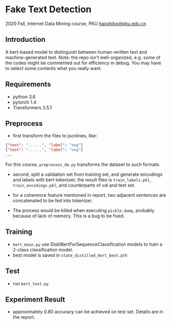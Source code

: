 # Fake Text Detection
2020 Fall, Internet Data Mining course, PKU
haoshibo@pku.edu.cn

## Introduction
A bert-based model to distinguish between human-written text and machine-generated text.
Note: the repo isn't well-organized, e.g. some of the codes might be commented out for efficiency in debug. You may have to select some contents what you really want. 

## Requirements
+ python 3.6
+ pytorch 1.4
+ Transformers 3.5.1

## Preprocess
+ first transform the files to jsonlines, like:
```json
{"text": "......", "label": "neg"}
{"text": "......", "label": "neg"}
...
```
For this course, `preprocess_dm.py` transforms the dataset to such formats.

+ second, split a validation set from training set, and generate encodings and labels with bert tokenizer, the result files is `train_labels.pkl`, `train_encodings.pkl`, and counterparts of val and test set.

+ for a coherence feature mentioned in report, two adjacent sentences are concatenated to be fed into tokenizer.
+ The process would be killed when executing `pickle.dump`, probably because of lack of memory. This is a bug to be fixed.

## Training
+ `bert_main.py` use DistilBertForSequenceClassification models to train a 2-class classification model.
+ best model is saved in `state_distilled_bert_best.pth`

## Test
+ run `bert_test.py`

## Experiment Result
+ approximately 0.80 accuracy can be achieved on test set. Details are in the report.